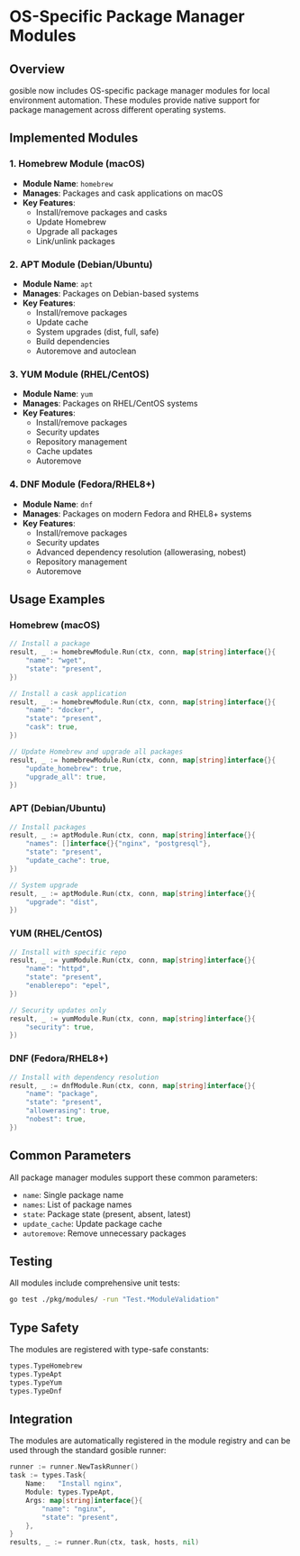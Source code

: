 # OS-Specific Package Manager Modules

## Overview

gosible now includes OS-specific package manager modules for local environment automation. These modules provide native support for package management across different operating systems.

## Implemented Modules

### 1. Homebrew Module (macOS)
- **Module Name**: `homebrew`
- **Manages**: Packages and cask applications on macOS
- **Key Features**:
  - Install/remove packages and casks
  - Update Homebrew
  - Upgrade all packages
  - Link/unlink packages

### 2. APT Module (Debian/Ubuntu)
- **Module Name**: `apt`
- **Manages**: Packages on Debian-based systems
- **Key Features**:
  - Install/remove packages
  - Update cache
  - System upgrades (dist, full, safe)
  - Build dependencies
  - Autoremove and autoclean

### 3. YUM Module (RHEL/CentOS)
- **Module Name**: `yum`
- **Manages**: Packages on RHEL/CentOS systems
- **Key Features**:
  - Install/remove packages
  - Security updates
  - Repository management
  - Cache updates
  - Autoremove

### 4. DNF Module (Fedora/RHEL8+)
- **Module Name**: `dnf`
- **Manages**: Packages on modern Fedora and RHEL8+ systems
- **Key Features**:
  - Install/remove packages
  - Security updates
  - Advanced dependency resolution (allowerasing, nobest)
  - Repository management
  - Autoremove

## Usage Examples

### Homebrew (macOS)
```go
// Install a package
result, _ := homebrewModule.Run(ctx, conn, map[string]interface{}{
    "name": "wget",
    "state": "present",
})

// Install a cask application
result, _ := homebrewModule.Run(ctx, conn, map[string]interface{}{
    "name": "docker",
    "state": "present",
    "cask": true,
})

// Update Homebrew and upgrade all packages
result, _ := homebrewModule.Run(ctx, conn, map[string]interface{}{
    "update_homebrew": true,
    "upgrade_all": true,
})
```

### APT (Debian/Ubuntu)
```go
// Install packages
result, _ := aptModule.Run(ctx, conn, map[string]interface{}{
    "names": []interface{}{"nginx", "postgresql"},
    "state": "present",
    "update_cache": true,
})

// System upgrade
result, _ := aptModule.Run(ctx, conn, map[string]interface{}{
    "upgrade": "dist",
})
```

### YUM (RHEL/CentOS)
```go
// Install with specific repo
result, _ := yumModule.Run(ctx, conn, map[string]interface{}{
    "name": "httpd",
    "state": "present",
    "enablerepo": "epel",
})

// Security updates only
result, _ := yumModule.Run(ctx, conn, map[string]interface{}{
    "security": true,
})
```

### DNF (Fedora/RHEL8+)
```go
// Install with dependency resolution
result, _ := dnfModule.Run(ctx, conn, map[string]interface{}{
    "name": "package",
    "state": "present",
    "allowerasing": true,
    "nobest": true,
})
```

## Common Parameters

All package manager modules support these common parameters:
- `name`: Single package name
- `names`: List of package names
- `state`: Package state (present, absent, latest)
- `update_cache`: Update package cache
- `autoremove`: Remove unnecessary packages

## Testing

All modules include comprehensive unit tests:
```bash
go test ./pkg/modules/ -run "Test.*ModuleValidation"
```

## Type Safety

The modules are registered with type-safe constants:
```go
types.TypeHomebrew
types.TypeApt
types.TypeYum
types.TypeDnf
```

## Integration

The modules are automatically registered in the module registry and can be used through the standard gosible runner:

```go
runner := runner.NewTaskRunner()
task := types.Task{
    Name:   "Install nginx",
    Module: types.TypeApt,
    Args: map[string]interface{}{
        "name": "nginx",
        "state": "present",
    },
}
results, _ := runner.Run(ctx, task, hosts, nil)
```